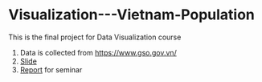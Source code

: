 # Visualization---Vietnam-Population
This is the final project for Data Visualization course

1. Data is collected from https://www.gso.gov.vn/ 
2. [Slide](https://docs.google.com/presentation/d/1iF8IluzbqEJLVe6b3MhfThEvvCubXAOjJR-lFJqfw8g/edit#slide=id.p)
3. [Report](https://docs.google.com/document/d/1iZrYNOg2hNe2xhYMV_zPyCz8hKrSpfBxAwSNsHWeMFs/edit) for seminar
